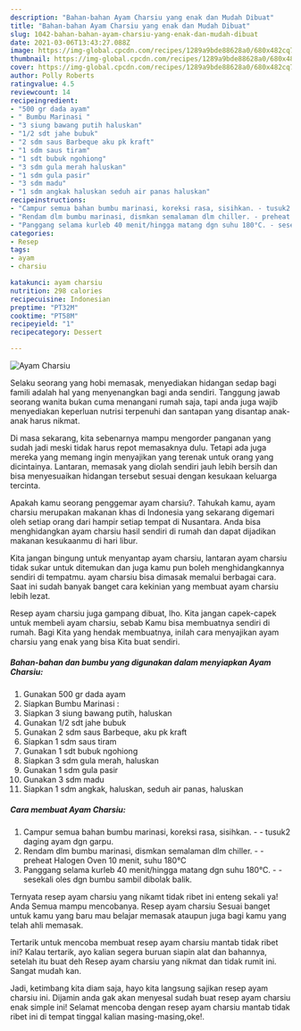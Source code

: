 ```yaml
---
description: "Bahan-bahan Ayam Charsiu yang enak dan Mudah Dibuat"
title: "Bahan-bahan Ayam Charsiu yang enak dan Mudah Dibuat"
slug: 1042-bahan-bahan-ayam-charsiu-yang-enak-dan-mudah-dibuat
date: 2021-03-06T13:43:27.088Z
image: https://img-global.cpcdn.com/recipes/1289a9bde88628a0/680x482cq70/ayam-charsiu-foto-resep-utama.jpg
thumbnail: https://img-global.cpcdn.com/recipes/1289a9bde88628a0/680x482cq70/ayam-charsiu-foto-resep-utama.jpg
cover: https://img-global.cpcdn.com/recipes/1289a9bde88628a0/680x482cq70/ayam-charsiu-foto-resep-utama.jpg
author: Polly Roberts
ratingvalue: 4.5
reviewcount: 14
recipeingredient:
- "500 gr dada ayam"
- " Bumbu Marinasi "
- "3 siung bawang putih haluskan"
- "1/2 sdt jahe bubuk"
- "2 sdm saus Barbeque aku pk kraft"
- "1 sdm saus tiram"
- "1 sdt bubuk ngohiong"
- "3 sdm gula merah haluskan"
- "1 sdm gula pasir"
- "3 sdm madu"
- "1 sdm angkak haluskan seduh air panas haluskan"
recipeinstructions:
- "Campur semua bahan bumbu marinasi, koreksi rasa, sisihkan. - tusuk2 daging ayam dgn garpu."
- "Rendam dlm bumbu marinasi, dismkan semalaman dlm chiller. - preheat Halogen Oven 10 menit, suhu 180°C"
- "Panggang selama kurleb 40 menit/hingga matang dgn suhu 180°C. - sesekali oles dgn bumbu sambil dibolak balik."
categories:
- Resep
tags:
- ayam
- charsiu

katakunci: ayam charsiu 
nutrition: 298 calories
recipecuisine: Indonesian
preptime: "PT32M"
cooktime: "PT58M"
recipeyield: "1"
recipecategory: Dessert

---
```



![Ayam Charsiu](https://img-global.cpcdn.com/recipes/1289a9bde88628a0/680x482cq70/ayam-charsiu-foto-resep-utama.jpg)

Selaku seorang yang hobi memasak, menyediakan hidangan sedap bagi famili adalah hal yang menyenangkan bagi anda sendiri. Tanggung jawab seorang  wanita bukan cuma menangani rumah saja, tapi anda juga wajib menyediakan keperluan nutrisi terpenuhi dan santapan yang disantap anak-anak harus nikmat.

Di masa  sekarang, kita sebenarnya mampu mengorder panganan yang sudah jadi meski tidak harus repot memasaknya dulu. Tetapi ada juga mereka yang memang ingin menyajikan yang terenak untuk orang yang dicintainya. Lantaran, memasak yang diolah sendiri jauh lebih bersih dan bisa menyesuaikan hidangan tersebut sesuai dengan kesukaan keluarga tercinta. 



Apakah kamu seorang penggemar ayam charsiu?. Tahukah kamu, ayam charsiu merupakan makanan khas di Indonesia yang sekarang digemari oleh setiap orang dari hampir setiap tempat di Nusantara. Anda bisa menghidangkan ayam charsiu hasil sendiri di rumah dan dapat dijadikan makanan kesukaanmu di hari libur.

Kita jangan bingung untuk menyantap ayam charsiu, lantaran ayam charsiu tidak sukar untuk ditemukan dan juga kamu pun boleh menghidangkannya sendiri di tempatmu. ayam charsiu bisa dimasak memalui berbagai cara. Saat ini sudah banyak banget cara kekinian yang membuat ayam charsiu lebih lezat.

Resep ayam charsiu juga gampang dibuat, lho. Kita jangan capek-capek untuk membeli ayam charsiu, sebab Kamu bisa membuatnya sendiri di rumah. Bagi Kita yang hendak membuatnya, inilah cara menyajikan ayam charsiu yang enak yang bisa Kita buat sendiri.

<!--inarticleads1-->

##### Bahan-bahan dan bumbu yang digunakan dalam menyiapkan Ayam Charsiu:

1. Gunakan 500 gr dada ayam
1. Siapkan  Bumbu Marinasi :
1. Siapkan 3 siung bawang putih, haluskan
1. Gunakan 1/2 sdt jahe bubuk
1. Gunakan 2 sdm saus Barbeque, aku pk kraft
1. Siapkan 1 sdm saus tiram
1. Gunakan 1 sdt bubuk ngohiong
1. Siapkan 3 sdm gula merah, haluskan
1. Gunakan 1 sdm gula pasir
1. Gunakan 3 sdm madu
1. Siapkan 1 sdm angkak, haluskan, seduh air panas, haluskan




<!--inarticleads2-->

##### Cara membuat Ayam Charsiu:

1. Campur semua bahan bumbu marinasi, koreksi rasa, sisihkan. - - tusuk2 daging ayam dgn garpu.
1. Rendam dlm bumbu marinasi, dismkan semalaman dlm chiller. - - preheat Halogen Oven 10 menit, suhu 180°C
1. Panggang selama kurleb 40 menit/hingga matang dgn suhu 180°C. - - sesekali oles dgn bumbu sambil dibolak balik.




Ternyata resep ayam charsiu yang nikamt tidak ribet ini enteng sekali ya! Anda Semua mampu mencobanya. Resep ayam charsiu Sesuai banget untuk kamu yang baru mau belajar memasak ataupun juga bagi kamu yang telah ahli memasak.

Tertarik untuk mencoba membuat resep ayam charsiu mantab tidak ribet ini? Kalau tertarik, ayo kalian segera buruan siapin alat dan bahannya, setelah itu buat deh Resep ayam charsiu yang nikmat dan tidak rumit ini. Sangat mudah kan. 

Jadi, ketimbang kita diam saja, hayo kita langsung sajikan resep ayam charsiu ini. Dijamin anda gak akan menyesal sudah buat resep ayam charsiu enak simple ini! Selamat mencoba dengan resep ayam charsiu mantab tidak ribet ini di tempat tinggal kalian masing-masing,oke!.

